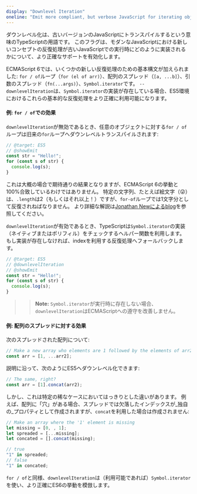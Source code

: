 ```yaml
---
display: "Downlevel Iteration"
oneline: "Emit more compliant, but verbose JavaScript for iterating objects"
---
```


ダウンレベル化は、古いバージョンのJavaScriptにトランスパイルするという意味のTypeScriptの用語です。
このフラグは、モダンなJavaScriptにおける新しいコンセプトの反復処理が古いJavaScriptでの実行時にどのように実装されるかについて、より正確なサポートを有効化します。

ECMAScript 6では、いくつかの新しい反復処理のための基本構文が加えられました: `for / of`ループ（`for (el of arr)`）、配列のスプレッド（`[a, ...b]`）、引数のスプレッド（`fn(...args)`）、`Symbol.iterator`です。
`--downlevelIteration`は、`Symbol.iterator`の実装が存在している場合、ES5環境におけるこれらの基本的な反復処理をより正確に利用可能になります。

#### 例: `for / of`での効果

`downlevelIteration`が無効であるとき、任意のオブジェクトに対する`for / of`ループは旧来の`for`ループへダウンレベルトランスパイルされます:

```ts twoslash
// @target: ES5
// @showEmit
const str = "Hello!";
for (const s of str) {
  console.log(s);
}
```

これは大概の場合で期待通りの結果となりますが、ECMAScript 6の挙動と100%合致しているわけではありません。
特定の文字列、たとえば絵文字（😜）は、`.length`は2（もしくはそれ以上！）ですが、`for-of`ループでは1文字分として反復されねばなりません。
より詳細な解説は[Jonathan Newによるblog](https://blog.jonnew.com/posts/poo-dot-length-equals-two)を参照してください。

`downlevelIteration`が有効であるとき、TypeScriptは`Symbol.iterator`の実装（ネイティブまたはポリフィル）をチェックするヘルパー関数を利用します。
もし実装が存在しなければ、indexを利用する反復処理へフォールバックします。

```ts twoslash
// @target: ES5
// @downlevelIteration
// @showEmit
const str = "Hello!";
for (const s of str) {
  console.log(s);
}
```

> > **Note:** `Symbol.iterator`が実行時に存在しない場合、`downlevelIteration`はECMAScriptへの遵守を改善しません。

#### 例: 配列のスプレッドに対する効果

次のスプレッドされた配列について:

```js
// Make a new array who elements are 1 followed by the elements of arr2
const arr = [1, ...arr2];
```

説明に沿って、次のようにES5へダウンレベル化できます:

```js
// The same, right?
const arr = [1].concat(arr2);
```

しかし、これは特定の稀なケースにおいてはっきりとした違いがあります。
例えば、配列に「穴」がある場合、スプレッドでは欠落したインデックスが_独自の_プロパティとして作成されますが、`concat`を利用した場合は作成されません:

```js
// Make an array where the '1' element is missing
let missing = [0, , 1];
let spreaded = [...missing];
let concated = [].concat(missing);

// true
"1" in spreaded;
// false
"1" in concated;
```

`for / of`と同様、`downlevelIteration`は（利用可能であれば）`Symbol.iterator`を使い、より正確にES6の挙動を模倣します。
